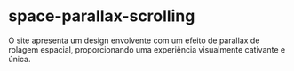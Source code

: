 # space-parallax-scrolling
O site apresenta um design envolvente com um efeito de parallax de rolagem espacial, proporcionando uma experiência visualmente cativante e única.
